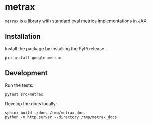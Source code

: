 # metrax

`metrax` is a library with standard eval metrics implementations in JAX.

## Installation

Install the package by installing the PyPi release.

```
pip install google-metrax
```

## Development

Run the tests:

```sh
pytest src/metrax
```

Develop the docs locally:

```
sphinx-build ./docs /tmp/metrax_docs
python -m http.server --directory /tmp/metrax_docs
```
